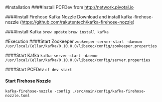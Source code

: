 #Installation
####Install PCFDev from http://network.pivotal.io

####Install Firehose Kafka Nozzle
Download and install kafka-firehose-nozzle (https://github.com/rakutentech/kafka-firehose-nozzle)

####Install Kafka 
`brew update` 
`brew install kafka`

#Execution
####Start Zookeeper
`zookeeper-server-start -daemon /usr/local/Cellar/kafka/0.10.0.0/libexec/config/zookeeper.properties`

####Start Kafka 
`kafka-server-start -daemon /usr/local/Cellar/kafka/0.10.0.0/libexec/config/server.properties`

####Start PCFDev
`cf dev start`

#### Start Firehose Nozzle 
`kafka-firehose-nozzle -config ./src/main/config/kafka-firehose-nozzle.toml`